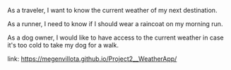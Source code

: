 As a traveler, I want to know the current weather of my next destination.

As a runner, I need to know if I should wear a raincoat on my morning run.

As a dog owner, I would like to have access to the current weather in case it's too cold to take my dog for a walk.

link: https://megenvillota.github.io/Project2__WeatherApp/
